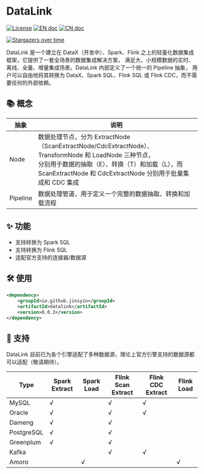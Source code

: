 # DataLink

[![License](https://img.shields.io/badge/License-Apache%202-4EB1BA.svg?style=socialflat-square)](LICENSE)
[![EN doc](https://img.shields.io/badge/Document-English-blue.svg?style=socialflat-square)](README.md)
[![CN doc](https://img.shields.io/badge/文档-中文-blue.svg?style=socialflat-square)](README.zh-CN.md)

[![Stargazers over time](https://starchart.cc/jinsyin/datalink.svg)](https://starchart.cc/jinsyin/datalink)

DataLink 是一个建立在 DataX（开发中）、Spark、Flink 之上的轻量化数据集成框架，它提供了一套全场景的数据集成解决方案，
满足大、小规模数据的实时、离线、全量、增量集成场景。DataLink 内部定义了一个统一的 Pipeline 抽象，
用户可以自由地将其转换为 DataX、Spark SQL、Flink SQL 或 Flink CDC，而不需要任何的外部依赖。

## 📚 概念

| 抽象       | 说明                                                                                                                                                                     |
|----------|------------------------------------------------------------------------------------------------------------------------------------------------------------------------|
| Node     | 数据处理节点，分为 ExtractNode（ScanExtractNode/CdcExtractNode）、TransformNode 和 LoadNode 三种节点，<br/> 分别用于数据的抽取（E）、转换（T）和加载（L），而 ScanExtractNode 和 CdcExtractNode 分别用于批量集成和 CDC 集成 |
| Pipeline | 数据处理管道，用于定义一个完整的数据抽取、转换和加载流程                                                                                                                                           | 

## ✨ 功能

* 支持转换为 Spark SQL
* 支持转换为 Flink SQL
* 适配官方支持的连接器/数据源

## 🛠 使用

```xml
<dependency>
    <groupId>io.github.jinsyin</groupId>
    <artifactId>datalink</artifactId>
    <version>0.0.2</version>
</dependency>
```

## 🚀 支持

DataLink 目前已为各个引擎适配了多种数据源，理论上官方引擎支持的数据源都可以适配（敬请期待）。

| Type       | Spark Extract | Spark Load | Flink Scan Extract | Flink CDC Extract | Flink Load |
|------------|---------------|------------|--------------------|-------------------|------------|
| MySQL      | √             |            | √                  | √                 |            |
| Oracle     | √             |            | √                  | √                 |            |
| Dameng     | √             |            | √                  |                   |            |
| PostgreSQL | √             |            | √                  |                   |            |
| Greenplum  | √             |            | √                  |                   |            |
| Kafka      |               |            | √                  | √                 |            |
| Amoro      |               | √          |                    |                   | √          |
